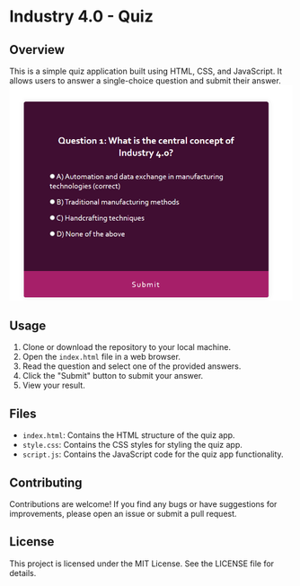 # Industry 4.0 - Quiz

## Overview
This is a simple quiz application built using HTML, CSS, and JavaScript. It allows users to answer a single-choice question and submit their answer.
![Image Description](cover.png)


## Usage
1. Clone or download the repository to your local machine.
2. Open the `index.html` file in a web browser.
3. Read the question and select one of the provided answers.
4. Click the "Submit" button to submit your answer.
5. View your result.

## Files
- `index.html`: Contains the HTML structure of the quiz app.
- `style.css`: Contains the CSS styles for styling the quiz app.
- `script.js`: Contains the JavaScript code for the quiz app functionality.

## Contributing
Contributions are welcome! If you find any bugs or have suggestions for improvements, please open an issue or submit a pull request.

## License
This project is licensed under the MIT License. See the LICENSE file for details.
